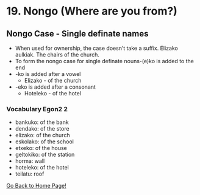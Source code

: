 # 19. Nongo (Where are you from?)
## Nongo Case - Single definate names
* When used for ownership, the case doesn’t take  a suffix. Elizako aulkiak. The chairs of the church.
* To form the nongo case for single definate nouns-(e)ko is added to the end
* -ko is added after a vowel
    * Elizako - of the church
* -eko is added after a consonant
    * Hoteleko - of the hotel

### Vocabulary Egon2 2
* bankuko: of the bank
* dendako: of the store
* elizako: of the church
* eskolako: of the school
* etxeko: of the house
* geltokiko: of the station
* horma: wall
* hoteleko: of the hotel
* teilatu: roof

[ Go Back to Home Page!](..)
